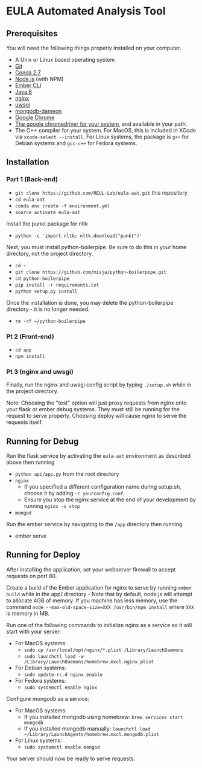# EULA Automated Analysis Tool

## Prerequisites

You will need the following things properly installed on your computer.

* A Unix or Linux based operating system
* [Git](https://git-scm.com/)
* [Conda 2.7](https://www.anaconda.com/download/)
* [Node.js](https://nodejs.org/) (with NPM)
* [Ember CLI](https://ember-cli.com/)
* [Java 8](https://java.com/en/download/)
* [nginx](https://www.nginx.com/resources/wiki/start/topics/tutorials/install/)
* [uwsgi](http://uwsgi-docs.readthedocs.io/en/latest/Install.html)
* [mongodb-dameon](https://docs.mongodb.com/manual/installation/)
* [Google Chrome](https://google.com/chrome)
* [The google chromedriver for your system](https://sites.google.com/a/chromium.org/chromedriver/downloads), and available in your path.
* The C++ compiler for your system.  For MacOS, this is included in XCode via `xcode-select --install`.  For Linux systems, the package is `g++` for Debian systems and `gcc-c++` for Fedora systems.

## Installation

### Part 1 (Back-end)
* `git clone https://github.com/REUL-Lab/eula-aat.git` this repository
* `cd eula-aat`
* `conda env create -f environment.yml`
* `source activate eula-aat`

Install the punkt package for nltk
* `python -c 'import nltk; nltk.download("punkt")'`

Next, you must install python-boilerpipe.  Be sure to do this in your home directory, not the project directory.
* `cd ~`
* `git clone https://github.com/misja/python-boilerpipe.git`
* `cd python-boilerpipe`
* `pip install -r requirements.txt`
* `python setup.py install`

Once the installation is done, you may delete the python-boilerpipe directory - it is no longer needed.
* `rm -rf ~/python-boilerpipe`

### Pt 2 (Front-end)
* `cd app`
* `npm install`

### Pt 3 (nginx and uwsgi)

Finally, run the nginx and uwsgi config script by typing `./setup.sh` while in the project directory.

Note: Choosing the "test" option will just proxy requests from nginx onto your flask or ember debug systems.  They must still be running for the request to serve properly.  Choosing deploy will cause nginx to serve the requests itself.

## Running for Debug

Run the flask service by activating the `eula-aat` environment as described above then running
* `python api/app.py` from the root directory
* `nginx`
    - If you specified a different configuration name during setup.sh, choose it by adding `-c yourconfig.conf`.
    - Ensure you stop the nginx service at the end of your development by running `nginx -s stop`
* `mongod`

Run the ember service by navigating to the `/app` directory then running
* ember serve

## Running for Deploy

After installing the application, set your webserver firewall to accept requests on port 80.

Create a build of the Ember application for nginx to serve by running
`ember build` while in the app/ directory
    - Note that by default, node.js will attempt to allocate 4GB of memory.  If you machine has less memory, use the command `node --max-old-space-size=XXX /usr/bin/npm install` where `XXX` is memory in MB.


Run one of the following commands to initialize nginx as a service so it will start with your server:
* For MacOS systems:
    - `sudo cp /usr/local/opt/nginx/*.plist /Library/LaunchDaemons`
    - `sudo launchctl load -w /Library/LaunchDaemons/homebrew.mxcl.nginx.plist`
* For Debian systems:
    - `sudo update-rc.d nginx enable`
* For Fedora systems:
    - `sudo systemctl enable nginx`

Configure mongodb as a service:
* For MacOS systems:
    - If you installed mongodb using homebrew: `brew services start mongodb`
    - If you installed mongodb manually: `launchctl load ~/Library/LaunchAgents/homebrew.mxcl.mongodb.plist`
* For Linux systems:
    - `sudo systemctl enable mongod`

Your server should now be ready to serve requests.
